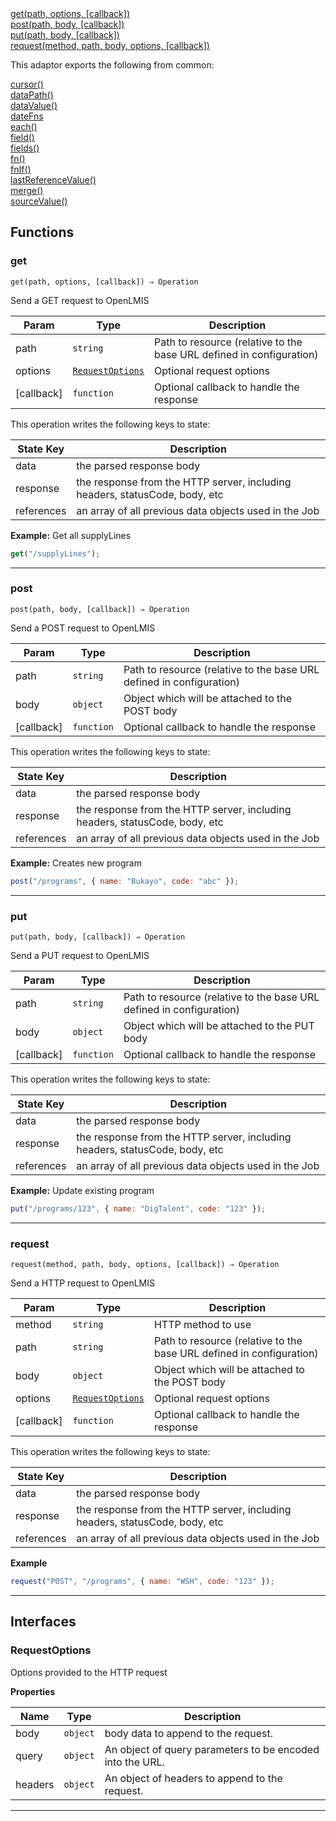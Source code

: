 <dl>
<dt>
    <a href="#get">get(path, options, [callback])</a></dt>
<dt>
    <a href="#post">post(path, body, [callback])</a></dt>
<dt>
    <a href="#put">put(path, body, [callback])</a></dt>
<dt>
    <a href="#request">request(method, path, body, options, [callback])</a></dt>
</dl>


This adaptor exports the following from common:
<dl>
<dt>
    <a href="/adaptors/packages/common-docs#cursor">cursor()</a>
</dt>
<dt>
    <a href="/adaptors/packages/common-docs#datapath">dataPath()</a>
</dt>
<dt>
    <a href="/adaptors/packages/common-docs#datavalue">dataValue()</a>
</dt>
<dt>
    <a href="/adaptors/packages/common-docs#datefns">dateFns</a>
</dt>
<dt>
    <a href="/adaptors/packages/common-docs#each">each()</a>
</dt>
<dt>
    <a href="/adaptors/packages/common-docs#field">field()</a>
</dt>
<dt>
    <a href="/adaptors/packages/common-docs#fields">fields()</a>
</dt>
<dt>
    <a href="/adaptors/packages/common-docs#fn">fn()</a>
</dt>
<dt>
    <a href="/adaptors/packages/common-docs#fnif">fnIf()</a>
</dt>
<dt>
    <a href="/adaptors/packages/common-docs#lastreferencevalue">lastReferenceValue()</a>
</dt>
<dt>
    <a href="/adaptors/packages/common-docs#merge">merge()</a>
</dt>
<dt>
    <a href="/adaptors/packages/common-docs#sourcevalue">sourceValue()</a>
</dt></dl>

## Functions
### get

<p><code>get(path, options, [callback]) ⇒ Operation</code></p>

Send a GET request to OpenLMIS


| Param | Type | Description |
| --- | --- | --- |
| path | <code>string</code> | Path to resource (relative to the base URL defined in configuration) |
| options | [<code>RequestOptions</code>](#requestoptions) | Optional request options |
| [callback] | <code>function</code> | Optional callback to handle the response |

This operation writes the following keys to state:

| State Key | Description |
| --- | --- |
| data | the parsed response body |
| response | the response from the HTTP server, including headers, statusCode, body, etc |
| references | an array of all previous data objects used in the Job |
**Example:** Get all supplyLines
```js
get("/supplyLines");
```

* * *

### post

<p><code>post(path, body, [callback]) ⇒ Operation</code></p>

Send a POST request to OpenLMIS


| Param | Type | Description |
| --- | --- | --- |
| path | <code>string</code> | Path to resource (relative to the base URL defined in configuration) |
| body | <code>object</code> | Object which will be attached to the POST body |
| [callback] | <code>function</code> | Optional callback to handle the response |

This operation writes the following keys to state:

| State Key | Description |
| --- | --- |
| data | the parsed response body |
| response | the response from the HTTP server, including headers, statusCode, body, etc |
| references | an array of all previous data objects used in the Job |
**Example:** Creates new program
```js
post("/programs", { name: "Bukayo", code: "abc" });
```

* * *

### put

<p><code>put(path, body, [callback]) ⇒ Operation</code></p>

Send a PUT request to OpenLMIS


| Param | Type | Description |
| --- | --- | --- |
| path | <code>string</code> | Path to resource (relative to the base URL defined in configuration) |
| body | <code>object</code> | Object which will be attached to the PUT body |
| [callback] | <code>function</code> | Optional callback to handle the response |

This operation writes the following keys to state:

| State Key | Description |
| --- | --- |
| data | the parsed response body |
| response | the response from the HTTP server, including headers, statusCode, body, etc |
| references | an array of all previous data objects used in the Job |
**Example:** Update existing program
```js
put("/programs/123", { name: "DigTalent", code: "123" });
```

* * *

### request

<p><code>request(method, path, body, options, [callback]) ⇒ Operation</code></p>

Send a HTTP request to OpenLMIS


| Param | Type | Description |
| --- | --- | --- |
| method | <code>string</code> | HTTP method to use |
| path | <code>string</code> | Path to resource (relative to the base URL defined in configuration) |
| body | <code>object</code> | Object which will be attached to the POST body |
| options | [<code>RequestOptions</code>](#requestoptions) | Optional request options |
| [callback] | <code>function</code> | Optional callback to handle the response |

This operation writes the following keys to state:

| State Key | Description |
| --- | --- |
| data | the parsed response body |
| response | the response from the HTTP server, including headers, statusCode, body, etc |
| references | an array of all previous data objects used in the Job |
**Example**
```js
request("POST", "/programs", { name: "WSH", code: "123" });
```

* * *


##  Interfaces

### RequestOptions

Options provided to the HTTP request

**Properties**

| Name | Type | Description |
| --- | --- | --- |
| body | <code>object</code> | body data to append to the request. |
| query | <code>object</code> | An object of query parameters to be encoded into the URL. |
| headers | <code>object</code> | An object of headers to append to the request. |


* * *

